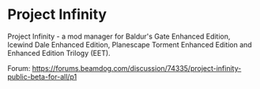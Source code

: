 # Project Infinity
Project Infinity - a mod manager for Baldur's Gate Enhanced Edition, Icewind Dale Enhanced Edition, Planescape Torment Enhanced Edition and Enhanced Edition Trilogy (EET).  

Forum: https://forums.beamdog.com/discussion/74335/project-infinity-public-beta-for-all/p1
